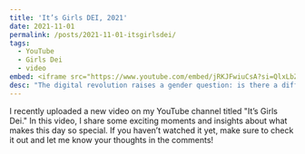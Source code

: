 ```yaml
---
title: 'It’s Girls DEI, 2021'
date: 2021-11-01
permalink: /posts/2021-11-01-itsgirlsdei/
tags:
  - YouTube
  - Girls Dei
  - video
embed: <iframe src="https://www.youtube.com/embed/jRKJFwiuCsA?si=QlxLbZUju2SJbL_5" title="YouTube video player" frameborder="0" allow="accelerometer; autoplay; clipboard-write; encrypted-media; gyroscope; picture-in-picture; web-share" referrerpolicy="strict-origin-when-cross-origin" allowfullscreen></iframe>
desc: "The digital revolution raises a gender question: is there a different perception of the social role of men and women in the information technology sector? This initiative aims to promote the role of women within the Dept of Information Engineering, presenting the excellent work of students and researchers."
---
```


I recently uploaded a new video on my YouTube channel titled "It’s Girls Dei." In this video, I share some exciting moments and insights about what makes this day so special. If you haven’t watched it yet, make sure to check it out and let me know your thoughts in the comments!
